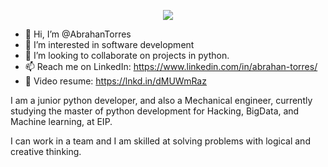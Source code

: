 <p align="center">
  <a href="https://skillicons.dev">
    <img src="https://skills.thijs.gg/icons?i=py,mysql,git,django,flask,fastapi,=light" />
  </a>
</p>

- 👋 Hi, I’m @AbrahanTorres
- 👀 I’m interested in software development 
- 💞️ I’m looking to collaborate on projects in python.
- 📫 Reach me on LinkedIn: https://www.linkedin.com/in/abrahan-torres/
- 🎥 Video resume: https://lnkd.in/dMUWmRaz


I am a junior python developer, and also a Mechanical engineer, currently studying the master of python development for Hacking, BigData, and Machine learning, at EIP.

I can work in a team and I am skilled at solving problems with logical and creative thinking. 


